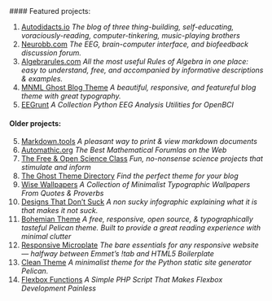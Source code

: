 <span class="featured-projects">
#### Featured projects:

1. [Autodidacts.io][1] *The blog of three thing-building, self-educating, voraciously-reading, computer-tinkering, music-playing brothers*
2. [Neurobb.com][2] *The EEG, brain-computer interface, and biofeedback discussion forum.*
3. [Algebrarules.com][3]  *All the most useful Rules of Algebra in one place: easy to understand, free, and accompanied by informative descriptions & examples.*
4. [MNML Ghost Blog Theme][4]  *A beautiful, responsive, and featureful blog theme with great typography.*
5. [EEGrunt][15] *A Collection Python EEG Analysis Utilities for OpenBCI*
</span>


#### Older projects:

5. [Markdown.tools][5]  *A pleasant way to print & view markdown documents*
6. [Automathic.org][6]  *The Best Mathematical Forumlas on the Web*
7. [The Free & Open Science Class][7]  *Fun, no-nonsense science projects that stimulate and inform*
8. [The Ghost Theme Directory][8]  *Find the perfect theme for your blog*
9. [Wise Wallpapers][9]  *A Collection of Minimalist Typographic Wallpapers From Quotes & Proverbs*
10. [Designs That Don’t Suck][10]  *A non sucky infographic explaining what it is that makes it not suck.*
11. [Bohemian Theme][11]  *A free, responsive, open source, & typographically tasteful Pelican theme. Built to provide a great reading experience with minimal clutter*
12. [Responsive Microplate][12]  *The bare essentials for any responsive website — halfway between Emmet’s !tab and HTML5 Boilerplate*
13. [Clean Theme][13]  *A minimalist theme for the Python static site generator Pelican.*
14. [Flexbox Functions][14]  *A Simple PHP Script That Makes Flexbox Development Painless*


[1]: http://autodidacts.io
[2]: http://neurobb.com
[3]: http://algebrarules.com
[4]: http://mnml.herokuapp.com
[5]: http://mark-down.meteor.com
[6]: http://automathic.org
[7]: http://scienceclass.github.io/
[8]: http://ghost-themes.github.io/
[9]: http://curiositry.github.io/wise-wallpapers/
[10]: http://curiositry.github.io/designs-that-don-t-suck/
[11]: http://github.com/curiositry/bohemian
[12]: http://github.com/curiositry/microplate
[13]: http://github.com/curiositry/clean
[14]: http://curiositry.github.io/flexbox_functions
[15]: http://github.com/curiositry/EEGrunt
